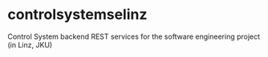 # controlsystemselinz
Control System backend REST services for the software engineering project (in Linz, JKU)
